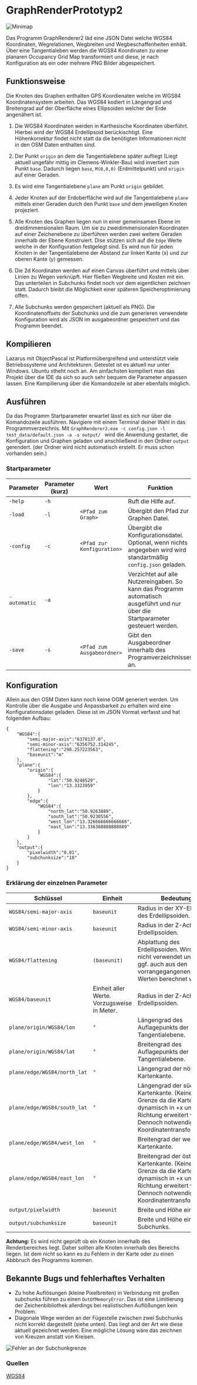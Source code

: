 # GraphRenderPrototyp2

![Minimap](minimap.png)

Das Programm GraphRenderer2 läd eine JSON Datei welche WGS84 Koordinaten, Wegrelationen, Wegbreiten und Wegbeschaffenheiten enhält. Über eine Tangentialeben werden die WGS84 Koordinaten zu einer planaren Occupancy Grid Map transformiert und diese, je nach Konfiguration als ein oder mehrere PNG Bilder abgespeichert.

## Funktionsweise

Die Knoten des Graphen enthalten GPS Koordienaten welche im WGS84 Koordinatensystem arbeiten. Das WGS84 kodiert in Längengrad und Breitengrad auf der Oberfläche eines Ellipsoiden welcher der Erde angenähert ist.

1. Die WGS84 Koordinaten werden in Karthesische Koordinaten überführt. Hierbei wird der WGS84 Erdellipsoid berückischtigt. Eine Höhenkorrektur findet nicht statt da die benötigten Informationen nicht in den OSM Daten enthalten sind. 

2. Der Punkt ```origin``` an dem die Tangentialebene später aufliegt (Liegt aktuell ungefähr mittig im Clemens-Winkler-Bau) wird invertiert zum Punkt ```base```. Dadurch liegen ```base```, ```M(0,0,0)``` (Erdmittelpunkt) und ```origin``` auf einer Geraden.

3. Es wird eine Tangentialebene ```plane``` am Punkt ```origin``` gebildet.

4. Jeder Knoten auf der Erdoberfläche wird auf die Tangentialebene ```plane``` mittels einer Geraden durch den Punkt ```base``` und dem jeweiligen Knoten projeziert.

5. Alle Knoten des Graphen liegen nun in einer gemeinsamen Ebene im dreidimmensionalen Raum. Um sie zu zweidimmensionalen Koordinaten auf einer Zeichenebene zu überführen werden zwei weitere Geraden innerhalb der Ebene Konstruiert. Dise stützen sich auf die ```Edge``` Werte welche in der Konfiguration festgelegt sind. Es wird nun für jeden Knoten in der Tangentialebene der Abstand zur linken Kante (x) und zur oberen Kante (y) gemessen.

7. Die 2d Koordinaten werden auf einen Canvas überführt und mittels über Linien zu Wegen verknüpft. Hier fließen Wegbreite und Kosten mit ein. Das unterteilen in Subchunks findet noch vor dem eigentlichen zeichnen statt. Dadurch bleibt die Möglichkeit einer späteren Speicheroptimierung offen.

8. Alle Subchunks werden gespeichert (aktuell als PNG). Die Koordinatenoffsets der Subchunks und die zum generieren verwendete Konfiguration wird als JSON im ausgabeordner gespeichert und das Programm beendet.

## Kompilieren

Lazarus mit ObjectPascal ist Platformübergreifend und unterstützt viele Betriebssysteme und Architekturen. Getestet ist es aktuell nur unter Windows. Ubuntu stheht noch an. Am ainfachsten kompiliert man das Projekt über die IDE da sich so auch sehr bequem die Parameter anpassen lassen. Eine Kompilierung über die Komandozeile ist aber ebenfalls möglich.

## Ausführen

Da das Programm Startparameter erwartet lässt es sich nur über die Komandozeile ausführen. Navigiere mit einem Terminal deiner Wahl in das Programmverzeichnis. Mit ```GraphRenderer2.exe -c config.json -l test_data/default.json -a -s output/ ``` wird die Anwendung gestartet, die Konfiguration und Graphen geladen und anschließend in den Ordner ```output``` gerendert. (der Ordner wird nicht automatisch erstellt. Er muss schon vorhanden sein.)

### Startparameter

|Parameter|Parameter (kurz)|Wert|Funktion|
|---|---|---|---|
|```-help```|```-h```||Ruft die Hilfe auf.|
|```-load```|```-l```|```<Pfad zum Graph>```|Übergibt den Pfad zur Graphen Datei.|
|```-config```|```-c```|```<Pfad zur Konfiguration>```|Übergibt die Konfigurationsdatei. Optional, wenn nichts angegeben wird wird standartmäßig ```config.json``` geladen.|
|```-automatic```|```-a```||Verzichtet auf alle Nutzereingaben. So kann das Programm automatisch ausgeführt und nur über die Startparameter gesteuert werden.|
|```-save```|```-s```| ```<Pfad zum Ausgabeordner>``` |Gibt den Ausgabeordner innerhalb des Programverzeichnisses an.|

## Konfiguration

Allein aus den OSM Daten kann noch keine OGM generiert werden. Um Kontrolle über die Ausgabe und Anpassbarkeit zu erhalten wird eine Konfigurationsdatei geladen. Diese ist im JSON Vormat verfasst und hat folgenden Aufbau:

    {
        "WGS84":{
            "semi-major-axis":"6378137.0",
            "semi-minor-axis":"6356752.314245",
            "flattening":"298.257223563",
            "baseunit":"m"
        },
        "plane":{
            "origin":{
                "WGS84":{
                    "lat":"50.9248529",
                    "lon":"13.3323959"
                }
            },
            "edge":{
                "WGS84":{
                    "north_lat":"50.9263889",
                    "south_lat":"50.9230556",
                    "west_lon":"13.326666666666666",
                    "east_lon":"13.336388888888889"
                }
            }
        },
        "output":{
            "pixelwidth":"0.01",
            "subchunksize":"10"
        }
    }

### Erklärung der einzelnen Parameter

| Schlüssel | Einheit | Bedeutung |
| --- | --- | --- |
| ```WGS84/semi-major-axis``` | ```baseunit```  | Radius in der XY-Ebene des Erdellipsoiden. |
| ```WGS84/semi-minor-axis``` | ```baseunit```  | Radius in der Z-Achse des Erdellipsoiden. |
| ```WGS84/flattening``` | ```(baseunit)```  | Abplattung des Erdellipsoiden. Wird aktuell nicht verwendet und kan ggf. auch aus den vorrangegangenen beiden Werten berechnet werden. |
| ```WGS84/baseunit``` | Einheit aller Werte. Vorzugsweise in Meter. | Radius in der Z-Achse des Erdellipsoiden. |
| ```plane/origin/WGS84/lon``` | ```°```  | Längengrad des Auflagepunkts der Tangentialebene. |
| ```plane/origin/WGS84/lat``` | ```°```  | Breitengrad des Auflagepunkts der Tangentialebene. |
| ```plane/edge/WGS84/north_lat``` | ```°```  | Längengrad der nördlichen Kartenkante. |
 ```plane/edge/WGS84/south_lat``` | ```°```  | Längengrad der südlichen Kartenkante. (Keine feste Grenze da die Karte dynamisch in +x und +y Richtung erweitert wird. Dennoch notwendig für die Koordinatentransformation.) |
|```plane/edge/WGS84/west_lon``` | ```°```  | Breitengrad der westlichen Kartenkante. |
| ```plane/edge/WGS84/east_lon``` | ```°```  | Breitengrad der östlichen Kartenkante. (Keine feste Grenze da die Karte dynamisch in +x und +y Richtung erweitert wird. Dennoch notwendig für die Koordinatentransformation.)  |
| ```output/pixelwidth``` | ```baseunit```  | Breite und Höhe eines Pixel. |
| ```output/subchunksize``` | ```baseunit```  | Breite und Höhe eines Subchunks. |


**Achtung:** Es wird nicht geprüft ob ein Knoten innerhalb des Renderbereiches liegt. Daher sollten alle Knoten innerhalb des Bereichs liegen. Ist dem nicht so kann es zu Fehlern in der Karte oder zu einen Abbbruch des Programms kommen.


## Bekannte Bugs und fehlerhaftes Verhalten

- Zu hohe Auflösungen (kleine Pixelbreiten) in Verbindung mit großen subchunks führen zu einen ```OutOfMemoryError```. Das ist eine Limitierung der Zeichenbibliothek allerdings bei realistischen Auflößungen kein Problem.
- Diagonale Wege werden an der Fügestelle zwischen zwei Subchunks nicht korrekt dargestellt (siehe unten). Das liegt and der Art wie diese aktuell gezeichnet werden. Eine mögliche Lösung wäre das zeichnen von Kreuzen anstatt von Kreisen. 

![Fehler an der Subchunkgrenze](Fügestelle.PNG)


### Quellen

[WGS84](https://confluence.qps.nl/qinsy/latest/en/world-geodetic-system-1984-wgs84-182618391.html)